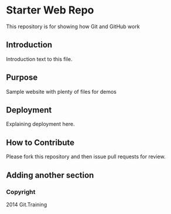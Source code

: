 # Starter Web Repo

This repository is for showing how Git and GitHub work

## Introduction

Introduction text to this file. 

## Purpose

Sample website with plenty of files for demos

## Deployment

Explaining deployment here. 

## How to Contribute

Please fork this repository and then issue pull requests for review.

## Adding another section 

### Copyright

2014 Git.Training